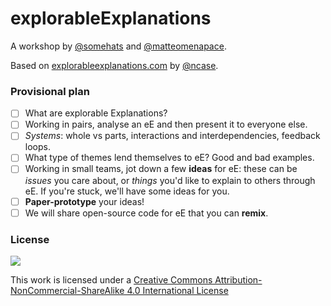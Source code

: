 # explorableExplanations

A workshop by [@somehats](https://github.com/SomeHats) and [@matteomenapace](https://github.com/matteomenapace).

Based on [explorableexplanations.com](http://explorableexplanations.com/) by [@ncase](https://github.com/ncase).

### Provisional plan

- [ ] What are explorable Explanations?
- [ ] Working in pairs, analyse an eE and then present it to everyone else.
- [ ] *Systems*: whole vs parts, interactions and interdependencies, feedback loops.
- [ ] What type of themes lend themselves to eE? Good and bad examples.
- [ ] Working in small teams, jot down a few **ideas** for eE: these can be *issues* you care about, or *things* you'd like to explain to others through eE. If you're stuck, we'll have some ideas for you.
- [ ] **Paper-prototype** your ideas!
- [ ] We will share open-source code for eE that you can **remix**.

### License

[![](https://i.creativecommons.org/l/by-nc-sa/4.0/88x31.png)](http://creativecommons.org/licenses/by-nc-sa/4.0)

This work is licensed under a [Creative Commons Attribution-NonCommercial-ShareAlike 4.0 International License](http://creativecommons.org/licenses/by-nc-sa/4.0)